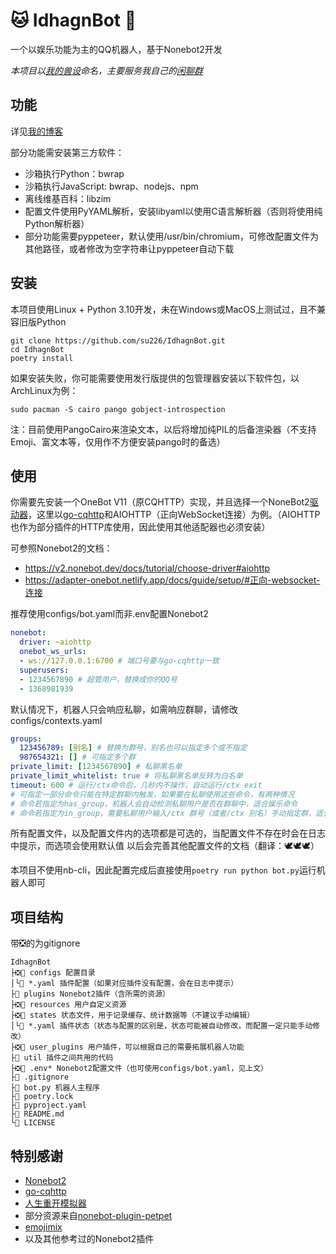 # 🐱 IdhagnBot 🤖
一个以娱乐功能为主的QQ机器人，基于Nonebot2开发

*本项目以[我的兽设](https://su226.tk/2021/07/24/my-fursona/)命名，主要服务我自己的[闲聊群](https://qm.qq.com/cgi-bin/qm/qr?k=USDC9Yc0PPxBHHIVp5KIoHYSmuBHJK2u)*

## 功能
详见[我的博客](https://su226.tk/2022/01/12/idhagn-bot/)

部分功能需安装第三方软件：
* 沙箱执行Python：bwrap
* 沙箱执行JavaScript: bwrap、nodejs、npm
* 离线维基百科：libzim
* 配置文件使用PyYAML解析，安装libyaml以使用C语言解析器（否则将使用纯Python解析器）
* 部分功能需要pyppeteer，默认使用/usr/bin/chromium，可修改配置文件为其他路径，或者修改为空字符串让pyppeteer自动下载

## 安装
本项目使用Linux + Python 3.10开发，未在Windows或MacOS上测试过，且不兼容旧版Python
```shell
git clone https://github.com/su226/IdhagnBot.git
cd IdhagnBot
poetry install
```
如果安装失败，你可能需要使用发行版提供的包管理器安装以下软件包，以ArchLinux为例：
```shell
sudo pacman -S cairo pango gobject-introspection
```
注：目前使用PangoCairo来渲染文本，以后将增加纯PIL的后备渲染器（不支持Emoji、富文本等，仅用作不方便安装pango时的备选）

## 使用
你需要先安装一个OneBot V11（原CQHTTP）实现，并且选择一个NoneBot2[驱动器](https://v2.nonebot.dev/docs/start/install-driver)，这里以[go-cqhttp](https://github.com/Mrs4s/go-cqhttp)和AIOHTTP（正向WebSocket连接）为例。（AIOHTTP也作为部分插件的HTTP库使用，因此使用其他适配器也必须安装）

可参照Nonebot2的文档：
* https://v2.nonebot.dev/docs/tutorial/choose-driver#aiohttp
* https://adapter-onebot.netlify.app/docs/guide/setup/#正向-websocket-连接

推荐使用configs/bot.yaml而非.env配置Nonebot2
```yaml
nonebot:
  driver: ~aiohttp
  onebot_ws_urls:
  - ws://127.0.0.1:6700 # 端口号要与go-cqhttp一致
  superusers:
  - 1234567890 # 超管用户，替换成你的QQ号
  - 1368981939
```

默认情况下，机器人只会响应私聊，如需响应群聊，请修改configs/contexts.yaml
```yaml
groups:
  123456789: [别名] # 替换为群号，别名也可以指定多个或不指定
  987654321: [] # 可指定多个群
private_limit: [1234567890] # 私聊黑名单
private_limit_whitelist: true # 将私聊黑名单反转为白名单
timeout: 600 # 运行/ctx命令后，几秒内不操作，自动运行/ctx exit
# 可指定一部分命令只能在特定群聊内触发，如果要在私聊使用这些命令，有两种情况
# 命令若指定为has_group，机器人会自动检测私聊用户是否在群聊中，适合娱乐命令
# 命令若指定为in_group，需要私聊用户输入/ctx 群号（或者/ctx 别名）手动指定群，适合管理命令
```

所有配置文件，以及配置文件内的选项都是可选的，当配置文件不存在时会在日志中提示，而选项会使用默认值
以后会完善其他配置文件的文档（翻译：🕊️🕊️🕊️）

本项目不使用nb-cli，因此配置完成后直接使用`poetry run python bot.py`运行机器人即可

## 项目结构
带❎的为gitignore
```
IdhagnBot
├❎📁 configs 配置目录
│└📄 *.yaml 插件配置（如果对应插件没有配置，会在日志中提示）
├📁 plugins Nonebot2插件（含所需的资源）
├❎📁 resources 用户自定义资源
├❎📁 states 状态文件，用于记录缓存、统计数据等（不建议手动编辑）
│└📄 *.yaml 插件状态（状态与配置的区别是，状态可能被自动修改，而配置一定只能手动修改）
├❎📁 user_plugins 用户插件，可以根据自己的需要拓展机器人功能
├📁 util 插件之间共用的代码
├❎📄 .env* Nonebot2配置文件（也可使用configs/bot.yaml，见上文）
├📄 .gitignore
├📄 bot.py 机器人主程序
├📄 poetry.lock
├📄 pyproject.yaml
├📄 README.md
└📄 LICENSE
```

## 特别感谢
* [Nonebot2](https://v2.nonebot.dev/)
* [go-cqhttp](https://docs.go-cqhttp.org/)
* [人生重开模拟器](https://github.com/VickScarlet/lifeRestart)
* 部分资源来自[nonebot-plugin-petpet](https://github.com/MeetWq/nonebot-plugin-petpet)
* [emojimix](https://tikolu.net/emojimix/)
* 以及其他参考过的Nonebot2插件
